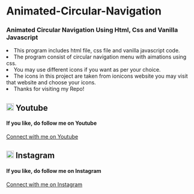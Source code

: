 # Animated-Circular-Navigation

<h3>Animated Circular Navigation Using Html, Css and Vanilla Javascript</h3>
<li>This program includes html file, css file and vanilla javascript code.</li>
<li>The program consist of circular navigation menu with aimations using css.</li>
<li>You may use different icons if you want as per your choice.</li>
<li>The icons in this project are taken from ionicons website you may visit that website and choose your icons.</li>
<li>Thanks for visiting my Repo!</li>

## <img src="https://upload.wikimedia.org/wikipedia/commons/0/09/YouTube_full-color_icon_%282017%29.svg" width="20" height="20"> Youtube
<h4>If you like, do follow me on Youtube</h4>
<a href="https://www.youtube.com/@Code-With-Vishal">Connect with me on  Youtube</a>

## <img src="https://upload.wikimedia.org/wikipedia/commons/e/e7/Instagram_logo_2016.svg" width="20" height="20"> Instagram
<h4>If you like, do follow me on Instagram</h4>
<a href="https://www.instagram.com/_vishal_benake">Connect with me on Instagram</a>
